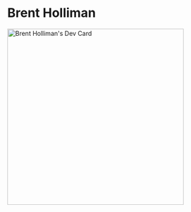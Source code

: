 # Brent Holliman
<a href="https://app.daily.dev/brentholliman"><img src="https://api.daily.dev/devcards/73dd80af91924f1088239ac3231e82c2.png?r=hcb" width="400" alt="Brent Holliman's Dev Card"/></a>
